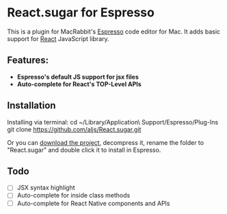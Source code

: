# React.sugar for Espresso
This is a plugin for MacRabbit's [Espresso](http://macrabbit.com/espresso/) code editor for Mac. It adds basic support for [React](https://facebook.github.io/react/) JavaScript library. 

## Features:
* **Espresso's default JS support for jsx files**
* **Auto-complete for React's TOP-Level APIs**

## Installation
Installing via terminal:
    cd ~/Library/Application\ Support/Espresso/Plug-Ins
    git clone https://github.com/aljs/React.sugar.git

Or you can [download the project](https://github.com/aljs/React.sugar/zipball/master), decompress it, rename the folder to "React.sugar" and double click it to install in Espresso.

## Todo
- [ ] JSX syntax highlight
- [ ] Auto-complete for inside class methods
- [ ] Auto-complete for React Native components and APIs